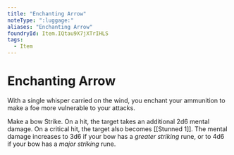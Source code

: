 ```yaml
---
title: "Enchanting Arrow"
noteType: ":luggage:"
aliases: "Enchanting Arrow"
foundryId: Item.IQtau9X7jXTrIHLS
tags:
  - Item
---
```


# Enchanting Arrow

With a single whisper carried on the wind, you enchant your ammunition to make a foe more vulnerable to your attacks.

Make a bow Strike. On a hit, the target takes an additional 2d6 mental damage. On a critical hit, the target also becomes [[Stunned 1]]. The mental damage increases to 3d6 if your bow has a _greater striking_ rune, or to 4d6 if your bow has a _major striking_ rune.
